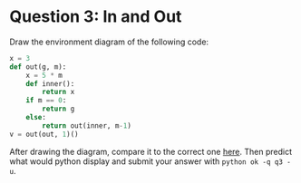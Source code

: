 # Question 3: In and Out

Draw the environment diagram of the following code:

```python
x = 3
def out(g, m):
    x = 5 * m
    def inner():
        return x
    if m == 0:
        return g
    else:
        return out(inner, m-1)
v = out(out, 1)()
```

After drawing the diagram, compare it to the correct one [here](https://pythontutor.com/cp/composingprograms.html#code=x%20%3D%203%0Adef%20out%28g,%20m%29%3A%0A%20%20%20%20x%20%3D%205%20*%20m%0A%20%20%20%20def%20inner%28%29%3A%0A%20%20%20%20%20%20%20%20return%20x%0A%20%20%20%20if%20m%20%3D%3D%200%3A%0A%20%20%20%20%20%20%20%20return%20g%0A%20%20%20%20else%3A%0A%20%20%20%20%20%20%20%20return%20out%28inner,%20m-1%29%0Av%20%3D%20out%28out,%201%29%28%29\&cumulative=true\&curInstr=0\&mode=display\&origin=composingprograms.js\&py=3\&rawInputLstJSON=%5B%5D). Then predict what would python display and submit your answer with `python ok -q q3 -u`.
